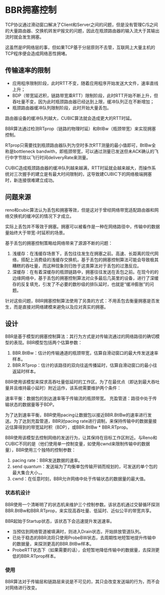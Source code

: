 # BBR拥塞控制

TCP协议通过滑动窗口解决了Client和Server之间的问题，但是没有管理C/S之间的大量路由器、交换机转发IP报文的问题，因此在瓶颈路由器的输入流大于其输出流时就会发生拥塞。

这虽然是IP网络层的事，但如果TCP基于分层原则不去管，互联网上大量主机的TCP程序便会造成网络恶性拥堵。

## 传输速率的限制

+ 应用程序限制阶段，此时RTT不变，随着应用程序开始发送大文件，速率直线上升；
+ BDP（带宽延迟积，链路带宽乘RTT）限制阶段，此时RTT开始不断上升，但吞吐量不变，因为此时瓶颈路由器已经达到上限，缓冲队列正在不断增加；
+ 瓶颈路由器缓冲队列限制阶段，此时开始大量丢包。

路由器设备的缓冲队列越大，CUBIC算法就会造成更大的RTT时延。

BBR算法通过检测RTprop（链路的物理时延）和BtlBw（瓶颈带宽）来实现拥塞控制。

RTprop只需要找到瓶颈路由器队列为空时多次RTT测量的最小值即可，BtlBw全称是bottleneck bandwith，即瓶颈带宽，可以通过测量已发送但未ACK确认的飞行中字节除以飞行时间deliveryRate来测量。

CUBIC造成瓶颈路由器的缓冲队列越来越满，RTT时延就会越来越大，而操作系统对三次握手的建立是有最大时间限制的，这导致建CUBIC下的网络极端拥塞时，新连接很难建立成功。

## 问题来源

reno和cubic算法认为丢包和拥塞等效，但是这对于曾经网络带宽适配路由器和网络交换机的缓冲区的情况下才成立。

实际上丢包并不等效于拥塞。拥塞可以被看作是一种在网络路径中，传输中的数据量始终大于带宽-时延积的场景。

基于丢包的拥塞控制策略给网络带来了源源不断的问题：

1. 浅缓存：在浅缓存场景下，丢包往往发生在拥塞之前。高速、长距离的现代网络，搭配上消费级的浅缓存交换机，基于丢包的拥塞控制算法可能会导致极其糟糕的吞吐量，而这种现象则归咎于这类算法对于丢包的过激反应。
2. 深缓存：在有着深缓存的瓶颈链路中，拥塞往往发送在丢包之前。在现今的的边缘网络中，基于丢包的拥塞控制算法对众多最后几英里的设备，进行了深缓存的反复填充，引发了不必要的数秒级的排队延时，也就是“缓冲膨胀”的问题。

针对这些问题，BBR拥塞控制算法使用了另类的方式：不用丢包去衡量拥塞是否发生，而是直接对网络建模来避免以及应对真实的拥塞。

## 设计

BBR是基于模型的拥塞控制算法：其行为方式是对传输流通过的网络路径的确切模型的表现。BBR模型包括两个估算参数：

1. BBR.BtlBw：估计的传输通道的瓶颈带宽，估算自滑动窗口的最大传发送速率样本。
2. BBR.RTprop：估计的该路径的双向往返传播延时，估算自滑动窗口的最小往返延时样本。

BBR使用该模型来探求高吞吐量低延时的工作区。为了在最优点（即达到最大吞吐量并且维持最小延时）附近运作，该系统需要维护两个条件：

速率平衡：数据包的到达速率等于传输流的瓶颈带宽。
充盈管道：路径中处于传输状态的数据量等于BDP。

为了达到速率平衡，BBR使用pacing让数据包以接近BBR.BtlBw的速率进行发送。为了达到充盈管道，BBR对pacing rate进行调制，来保持传输中的数据量接近估算得到的带宽延时积（BDP），或BBR.BtlBw * BBR.RTprop。

BBR使用该模型去控制网络的发送行为，让其保持在目标工作区附近。与Reno和CUBIC不同的是（他们使用单一控制变量，如使用cwnd来限制传输中的数据量），BBR使用三个独特的控制参数：

1. pacing rate：BBR发送数据的速率。
2. send quantum：发送端为了均衡单包传输开销而规划的，可发送的单个包的最大集合大小，。
3. cwnd：在任意时刻，BBR允许网络中处于传输状态的数据量的最大值。

### 状态机设计

BBR使用一个清晰明了的状态机来维护三个控制参数。该状态机通过交替循环探测BBR.BtlBw和BBR.RTprop，来实现高吞吐量、低延时、近似公平的带宽共享。

BBR起始于Startup状态，该状态下会迅速提升发送速率。
+ 当预估到网络管道被填满时，则进入Drain状态，开始排放管道队列。
+ 已处于稳态的BBR流将只使用ProbeBW状态，去周期性地短暂地提升传输中的数据量，来探测更高的BBR.BtlBw样本。
+ ProbeRTT状态下（如果需要的话），会短暂地降低传输中的数据量，去探测更低的BBR.RTprop样本。

### 使用

BBR算法对于传输层和链路层来说是不可见的，其只会改变发送端的行为，而不会对网络进行改变。
